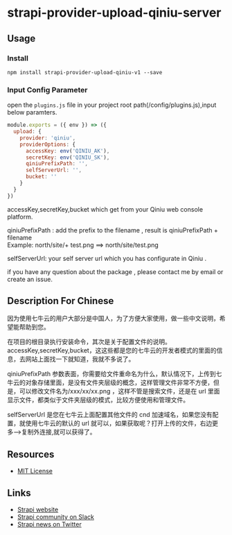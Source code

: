 # strapi-provider-upload-qiniu-server

## Usage

### Install

```
npm install strapi-provider-upload-qiniu-v1 --save
```

### Input Config Parameter

open the `plugins.js` file in your project root path(/config/plugins.js),input below paramters.

```js
module.exports = ({ env }) => ({
  upload: {
    provider: 'qiniu',
    providerOptions: {
      accessKey: env('QINIU_AK'),
      secretKey: env('QINIU_SK'),
      qiniuPrefixPath: '',
      selfServerUrl: '',
      bucket: ''
    }
  }
})
```

accessKey,secretKey,bucket which get from your Qiniu web console platform.  


qiniuPrefixPath : add the prefix to the filename , result is qiniuPrefixPath + filename  
Example: north/site/+ test.png ==> north/site/test.png  


selfServerUrl: your self server url which you has configurate in Qiniu .

if you have any question about the package , please contact me by email or create an issue.

## Description For Chinese

因为使用七牛云的用户大部分是中国人，为了方便大家使用，做一些中文说明，希望能帮助到您。  


在项目的根目录执行安装命令，其次是关于配置文件的说明。
accessKey,secretKey,bucket，这这些都是您的七牛云的开发者模式的里面的信息，去网站上面找一下就知道，我就不多说了。  


qiniuPrefixPath 参数表面，你需要给文件重命名为什么，默认情况下，上传到七牛云的对象存储里面，是没有文件夹层级的概念，这样管理文件非常不方便，但是，可以修改文件名为/xxx/xx/xx.png ，这样不管是搜索文件，还是在 url 里面显示文件，都类似于文件夹层级的模式，比较方便使用和管理文件。  


selfServerUrl 是您在七牛云上面配置其他文件的 cnd 加速域名，如果您没有配置，就使用七牛云的默认的 url 就可以，如果获取呢？打开上传的文件，右边更多-->复制外连接,就可以获得了。

## Resources

- [MIT License](LICENSE.md)

## Links

- [Strapi website](http://strapi.io/)
- [Strapi community on Slack](http://slack.strapi.io)
- [Strapi news on Twitter](https://twitter.com/strapijs)
